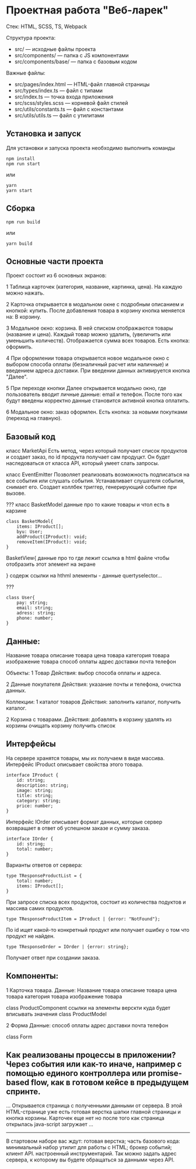 # Проектная работа "Веб-ларек"

Стек: HTML, SCSS, TS, Webpack

Структура проекта:
- src/ — исходные файлы проекта
- src/components/ — папка с JS компонентами
- src/components/base/ — папка с базовым кодом

Важные файлы:
- src/pages/index.html — HTML-файл главной страницы
- src/types/index.ts — файл с типами
- src/index.ts — точка входа приложения
- src/scss/styles.scss — корневой файл стилей
- src/utils/constants.ts — файл с константами
- src/utils/utils.ts — файл с утилитами

## Установка и запуск
Для установки и запуска проекта необходимо выполнить команды

```
npm install
npm run start
```

или

```
yarn
yarn start
```
## Сборка

```
npm run build
```

или

```
yarn build
```

## Основные части проекта
Проект состоит из 6 основных экранов:

1 Таблица карточек (категория, название, картинка, цена). На каждую можно нажать.

2 Карточка открывается в модальном окне с подробным описанием и кнопкой: купить. После добавления товара в корзину кнопка меняется на: В корзину.

3 Модальное окно: корзина. В ней списком отображаются товары (название и цена). Каждый товар можно удалить, (увеличить или уменьшить количеств). Отображается сумма всех товаров. Есть кнопка: оформить.

4 При оформлении товара открывается новое модальное окно с выбором способа оплаты (безналичный расчет или наличные) и введением адреса доставки. При введении данных активируется кнопка "Далее".

5 При переходе кнопки Далее открывается модально окно, где пользователь вводит личные данные:  email и телефон. После того как будут введены корректно данные становится активной кнопка оплатить. 

6 Модальное окно: заказ оформлен. Есть кнопка: за новыми покупками (переход на главную).

## Базовый код

класс MarketApi
Есть метод, через который получает список продуктов и создает заказ, по id продукта получает сам продуцкт. Он будет наследоваться от класса  API, который умеет слать запросы.

класс EventEmitter
Позволяет реализовать возможность подписаться на все события или слушать события. Устанавливает слушателя события, снимает его. Создает коллбек триггер, генерирующий событие при вызове.

???
класс BasketModel данные про то какие товары и чтол есть в карзине
```
class BasketModel{
    items: IProduct[];
    byu: User;
    addProduct(IProduct): void;
    removeItem(IProduct): void;
}
```
BasketView{ данные про то где лежит ссылка в html файле чтобы отобразить этот элемент на экране

} содерж ссылки на hthml элементы - данные quertyselector...


???
```
class User{
    pay: string;
    email: string;
    adress: string;
    phone: number;
}
```

## Данные:
Название товара
описание товара
цена товара
категория товара
изображение товара
способ оплаты
адрес доставки
почта
телефон

Объекты: 
1 Товар
Действия:
выбор способа оплаты и адреса.

2 Данные покупателя
Действия:
указание почты и телефона,
очистка данных.

Коллекции: 
1 каталог товаров
Действия: 
заполнить каталог, 
получить каталог.

2 Корзина с товарами.
Действия:
добавлять в корзину
удалять из корзины
очищать корзину
получить список


## Интерфейсы
На сервере хранятся товары, мы их получаем в виде массива. Интерфейс IProduct описывает свойства этого товара.
```
interface IProduct {
    id: string;
    description: string;
    image: string;
    title: string;
    category: string;
    price: number;
}
```

Интерфейс IOrder описывает формат данных, которые сервер возвращает в ответ об успешном заказе и сумму заказа.
```
interface IOrder {
    id: string;
    total: number;
}
```

Варианты ответов от сервера:
```
type TResponseProductList = {
    total: number;
    items: IProduct[];
}
```

При запросе списка всех продуктов, состоит из количества подуктов и массива самих продуктов.
```
type TResponseProductItem = IProduct | {error: "NotFound"};
```

По id ищет какой-то конкретный продукт или получает ошибку о том что продукт не найден.
```
type TResponseOrder = IOrder | {error: string};
```
Получает ответ при создании заказа.


## Компоненты:

1 Карточка товара. 
Данные:
Название товара
описание товара
цена товара
категория товара
изображение товара

class ProductComponent ссылки на элементы верскти куда будет вписывать значения
class ProductModel 


2 Форма
Данные:
способ оплаты
адрес доставки
почта
телефон

class Form


## Как реализованы процессы в приложении? Через события или как-то иначе, например с помощью единого контроллера или promise-based flow, как в готовом кейсе в предыдущем спринте.








...
Открывается страница с полученными данными от сервера. В этой HTML-странице уже есть готовая верстка шапки главной страницы и кнопка корзины. Карточек еще нет но после того как страница открылась java-script загружает 
...
____________________________
В стартовом наборе вас ждут:
готовая верстка;
часть базового кода:
минимальный набор утилит для работы с HTML;
брокер событий;
клиент API.
настроенный инструментарий.
Так можно задать адрес сервера, к которому вы будете обращаться за данными через API. 
